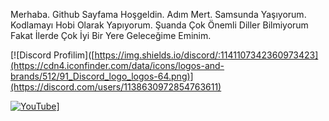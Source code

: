 Merhaba. Github Sayfama Hoşgeldin. Adım Mert. Samsunda Yaşıyorum. Kodlamayı Hobi Olarak Yapıyorum. Şuanda Çok Önemli Diller Bilmiyorum Fakat İlerde Çok İyi Bir Yere Geleceğime Eminim.

[![Discord Profilim]([https://img.shields.io/discord/:1141107342360973423](https://cdn4.iconfinder.com/data/icons/logos-and-brands/512/91_Discord_logo_logos-64.png)](https://discord.com/users/1138630972854763611) 

[![YouTube](https://shields.io/youtube/channel/subscribers/UCJauHmJY6OFrZTcW1ad6Gig)](https://www.youtube.com/channel/UCJauHmJY6OFrZTcW1ad6Gig)]

